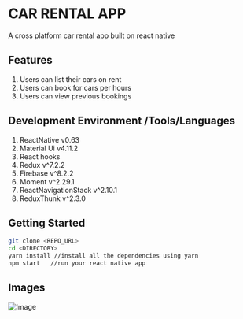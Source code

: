 # CAR RENTAL APP 

A cross platform car rental app built on react native

## Features

1. Users can list their cars on rent
2. Users can book for cars per hours
3. Users can view previous bookings

## Development Environment /Tools/Languages
1. ReactNative v0.63
2. Material Ui v4.11.2
3. React hooks
4. Redux v^7.2.2
5. Firebase v^8.2.2
6. Moment v^2.29.1
7. ReactNavigationStack v^2.10.1
8. ReduxThunk v^2.3.0

## Getting Started
```bash
git clone <REPO_URL>
cd <DIRECTORY>
yarn install //install all the dependencies using yarn
npm start   //run your react native app
```

## Images
![Image](https://www.canva.com/design/DAEVXsL4SEk/xJ4tplgm4PsX3OGfgdnudg/view)


